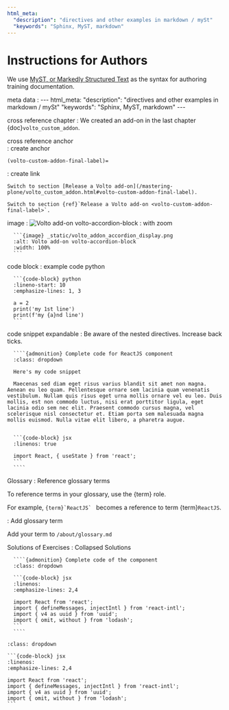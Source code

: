 ```yaml
---
html_meta:
  "description": "directives and other examples in markdown / mySt"
  "keywords": "Sphinx, MyST, markdown"
---
```


# Instructions for Authors

We use [MyST, or Markedly Structured Text](https://myst-parser.readthedocs.io/en/latest/) as the syntax for authoring training documentation.

meta data
:     ---
      html_meta:
            "description": "directives and other examples in markdown / mySt"
            "keywords": "Sphinx, MyST, markdown"
      ---

cross reference chapter
:     We created an add-on in the last chapter {doc}`volto_custom_addon`.

cross reference anchor  
: create anchor
  ```
  (volto-custom-addon-final-label)=
  ```
: create link
  ```
  Switch to section [Release a Volto add-on](/mastering-plone/volto_custom_addon.html#volto-custom-addon-final-label).
  ```
  ```
  Switch to section {ref}`Release a Volto add-on <volto-custom-addon-final-label>`.
  ```

image
:     ![Volto add-on volto-accordion-block](_static/volto_addon_accordion_display.png)
: with zoom

      ```{image} _static/volto_addon_accordion_display.png
      :alt: Volto add-on volto-accordion-block
      :width: 100%
      ```

code block
: example code python

      ```{code-block} python
      :lineno-start: 10
      :emphasize-lines: 1, 3

      a = 2
      print('my 1st line')
      print(f'my {a}nd line')
      ```

code snippet expandable
: Be aware of the nested directives. Increase back ticks.

      ````{admonition} Complete code for ReactJS component
      :class: dropdown

      Here's my code snippet

      Maecenas sed diam eget risus varius blandit sit amet non magna. Aenean eu leo quam. Pellentesque ornare sem lacinia quam venenatis vestibulum. Nullam quis risus eget urna mollis ornare vel eu leo. Duis mollis, est non commodo luctus, nisi erat porttitor ligula, eget lacinia odio sem nec elit. Praesent commodo cursus magna, vel scelerisque nisl consectetur et. Etiam porta sem malesuada magna mollis euismod. Nulla vitae elit libero, a pharetra augue.


      ```{code-block} jsx
      :linenos: true

      import React, { useState } from 'react';
      ```
      ````

Glossary
: Reference glossary terms

  To reference terms in your glossary, use the {term} role.
  
  For example, ``{term}`ReactJS` `` becomes a reference to term {term}`ReactJS`.

: Add glossary term

  Add your term to `/about/glossary.md`


Solutions of Exercises
: Collapsed Solutions

      ````{admonition} Complete code of the component
      :class: dropdown

      ```{code-block} jsx
      :linenos:
      :emphasize-lines: 2,4

      import React from 'react';
      import { defineMessages, injectIntl } from 'react-intl';
      import { v4 as uuid } from 'uuid';
      import { omit, without } from 'lodash';
      ```
      ````

````{admonition} Complete code of the component
:class: dropdown

```{code-block} jsx
:linenos:
:emphasize-lines: 2,4

import React from 'react';
import { defineMessages, injectIntl } from 'react-intl';
import { v4 as uuid } from 'uuid';
import { omit, without } from 'lodash';
```
````


